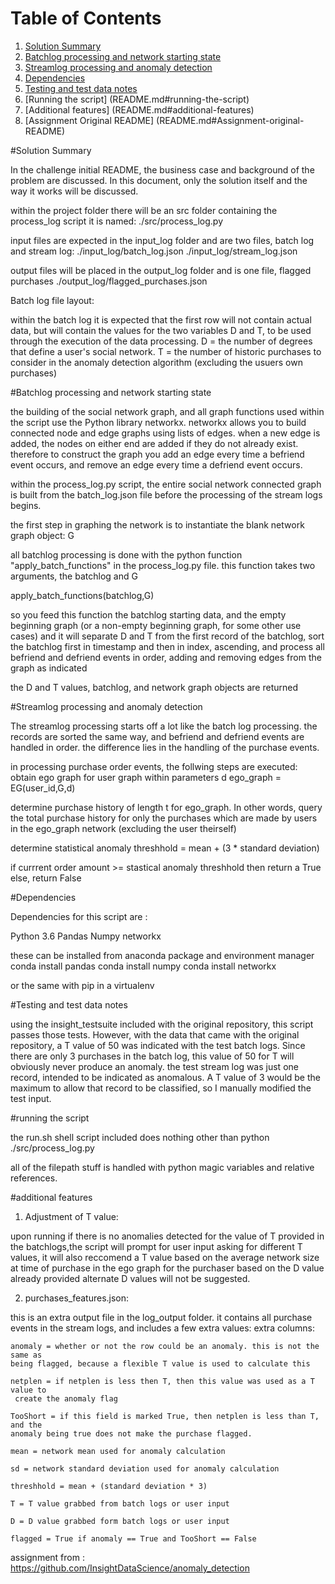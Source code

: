 # Table of Contents
1. [Solution Summary](README.md#solution-summary)
2. [Batchlog processing and network starting state](README.md#Batchlog-processing-and-network-starting-state)
3. [Streamlog processing and anomaly detection](README.md#Streamlog-processing-and-anomaly-detection)
4. [Dependencies](README.md#Dependencies)
5. [Testing and test data notes](README.md#Testing-and-test-data-notes)
6. [Running the script] (README.md#running-the-script)
7. [Additional features] (README.md#additional-features)
8. [Assignment Original README] (README.md#Assignment-original-README)

#Solution Summary

In the challenge initial README, the business case and background of the 
problem are discussed. In this document, only the solution itself and the way it
works will be discussed.

within the project folder there will be an src folder containing the process_log 
script
it is named:
    ./src/process_log.py
    
input files are expected in the input_log folder and are two files, batch log
 and stream log: 
    ./input_log/batch_log.json
    ./input_log/stream_log.json
    
output files will be placed in the output_log folder and is one file, flagged purchases
    ./output_log/flagged_purchases.json
    
Batch log file layout: 

within the batch log it is expected that the first row will not contain actual 
data, but will contain the values for the two variables D and T, to be used 
through the execution of the data processing. 
 D = the number of degrees that define a user's social network. 
 T = the number of historic purchases to consider in the anomaly detection 
     algorithm (excluding the usuers own purchases)


#Batchlog processing and network starting state 



the building of the social network graph, and all graph functions used within 
the script use the Python library networkx. networkx allows you to build connected
node and edge graphs using lists of edges. when a new edge is added, the nodes on
either end are added if they do not already exist. therefore to construct the graph
you add an edge every time a befriend event occurs, and remove an edge every time
a defriend event occurs. 

within the process_log.py script, the entire social network connected graph is
built from the batch_log.json file before the processing of the stream logs begins.

the first step in graphing the network is to instantiate the blank network graph
object: G

all batchlog processing is done with the python function "apply_batch_functions"
in the process_log.py file. this function takes two arguments, the batchlog and G
 
apply_batch_functions(batchlog,G)
 
so you feed this function the batchlog starting data, and the empty beginning graph
(or a non-empty beginning graph, for some other use cases) and it will separate
D and T from the first record of the batchlog, sort the batchlog first in timestamp
and then in index, ascending, and process all befriend and defriend events in order,
adding and removing edges from the graph as indicated

the D and T values, batchlog,  and network graph objects are returned

#Streamlog processing and anomaly detection


The streamlog processing starts off a lot like the batch log processing. 
the records are sorted the same way, and befriend and defriend events are handled in order.
the difference lies in the handling of the purchase events. 

in processing purchase order events, the follwing steps are executed:
    obtain ego graph for user graph within parameters d ego_graph = EG(user_id,G,d)

determine purchase history of length t for ego_graph. In other words, query the 
total purchase history for only the purchases which are made by users in the 
ego_graph network (excluding the user theirself)
        
determine statistical anomaly threshhold = mean + (3 * standard deviation)

if currrent order amount >= stastical anomaly threshhold then return a True 
else, return False

#Dependencies


Dependencies for this script are :
    
Python 3.6
Pandas
Numpy
networkx

these can be installed from anaconda package and environment manager 
conda install pandas
conda install numpy
conda install networkx

or the same with pip in a virtualenv


#Testing and test data notes


using the insight_testsuite included with the original repository, this script
passes those tests. However, with the data that came with the original repository,
a T value of 50 was indicated with the test batch logs. Since there are only 3 
purchases in the batch log, this value of 50 for T will obviously never produce 
an anomaly. the test stream log was just one record, intended to be indicated 
as anomalous. A T value of 3 would be the maximum to allow that record to be 
classified, so I manually modified the test input. 


#running the script


the run.sh shell script included does nothing other than 
python ./src/process_log.py

all of the filepath stuff is handled with python magic variables and relative references.


#additional features


1. Adjustment of T value:

upon running if there is no anomalies detected for the value of T provided in
 the batchlogs,the script will prompt for user input asking for different T 
 values, it will also reccomend a T value based on the average network size at 
 time of purchase in the ego graph for the purchaser based on the D value 
 already provided alternate D values will not be suggested.

2. purchases_features.json:

this is an extra output file in the log_output folder. it contains all purchase 
events in the stream logs, and includes a few extra values:
extra columns:

    anomaly = whether or not the row could be an anomaly. this is not the same as
    being flagged, because a flexible T value is used to calculate this
    
    netplen = if netplen is less then T, then this value was used as a T value to 
     create the anomaly flag
 
    TooShort = if this field is marked True, then netplen is less than T, and the 
    anomaly being true does not make the purchase flagged.
    
    mean = network mean used for anomaly calculation

    sd = network standard deviation used for anomaly calculation

    threshhold = mean + (standard deviation * 3)

    T = T value grabbed from batch logs or user input

    D = D value grabbed form batch logs or user input

    flagged = True if anomaly == True and TooShort == False 



assignment from :
https://github.com/InsightDataScience/anomaly_detection
